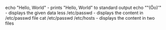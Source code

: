 echo "Hello, World" - prints "Hello, World" to standard output
echo "\"(Ôo)'" - displays the given data
less /etc/passwd - displays the content in /etc/passwd file
cat /etc/passwd /etc/hosts - displays the content in two files

